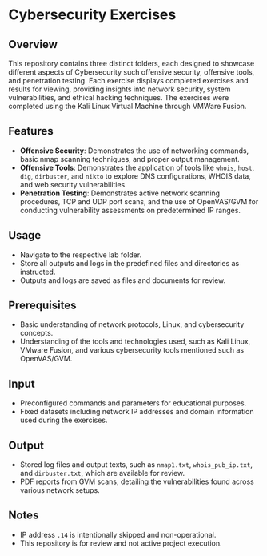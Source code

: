 # Cybersecurity Exercises

## Overview
This repository contains three distinct folders, each designed to showcase different aspects of Cybersecurity such offensive security, offensive tools, and penetration testing. Each exercise displays completed exercises and results for viewing, providing insights into network security, system vulnerabilities, and ethical hacking techniques. The exercises were completed using the Kali Linux Virtual Machine through VMWare Fusion.

## Features
- **Offensive Security**: Demonstrates the use of networking commands, basic nmap scanning techniques, and proper output management.
- **Offensive Tools**: Demonstrates the application of tools like `whois`, `host`, `dig`, `dirbuster`, and `nikto` to explore DNS configurations, WHOIS data, and web security vulnerabilities.
- **Penetration Testing**: Demonstrates active network scanning procedures, TCP and UDP port scans, and the use of OpenVAS/GVM for conducting vulnerability assessments on predetermined IP ranges.

## Usage
- Navigate to the respective lab folder.
- Store all outputs and logs in the predefined files and directories as instructed.
- Outputs and logs are saved as files and documents for review.

## Prerequisites
- Basic understanding of network protocols, Linux, and cybersecurity concepts.
- Understanding of the tools and technologies used, such as Kali Linux, VMware Fusion, and various cybersecurity tools mentioned such as OpenVAS/GVM.

## Input
- Preconfigured commands and parameters for educational purposes.
- Fixed datasets including network IP addresses and domain information used during the exercises.

## Output
- Stored log files and output texts, such as `nmap1.txt`, `whois_pub_ip.txt`, and `dirbuster.txt`, which are available for review.
- PDF reports from GVM scans, detailing the vulnerabilities found across various network setups.

## Notes
- IP address `.14` is intentionally skipped and non-operational.
- This repository is for review and not active project execution.